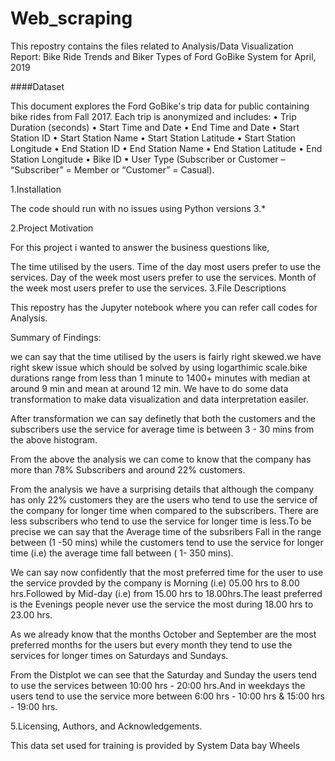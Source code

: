 # Web_scraping

This repostry contains the files related to Analysis/Data Visualization Report: Bike Ride Trends and Biker Types of Ford GoBike System for April, 2019

####Dataset

This document explores the Ford GoBike's trip data for public containing bike rides from Fall 2017. Each trip is anonymized and includes: • Trip Duration (seconds) • Start Time and Date • End Time and Date • Start Station ID • Start Station Name • Start Station Latitude • Start Station Longitude • End Station ID • End Station Name • End Station Latitude • End Station Longitude • Bike ID • User Type (Subscriber or Customer – “Subscriber” = Member or “Customer” = Casual).

1.Installation

The code should run with no issues using Python versions 3.*

2.Project Motivation

For this project i wanted to answer the business questions like,

The time utilised by the users.
Time of the day most users prefer to use the services.
Day of the week most users prefer to use the services.
Month of the week most users prefer to use the services.
3.File Descriptions

This repostry has the Jupyter notebook where you can refer call codes for Analysis.

Summary of Findings:

we can say that the time utilised by the users is fairly right skewed.we have right skew issue which should be solved by using logarthimic scale.bike durations range from less than 1 minute to 1400+ minutes with median at around 9 min and mean at around 12 min. We have to do some data transformation to make data visualization and data interpretation easiler.

After transformation we can say definetly that both the customers and the subscribers use the service for average time is between 3 - 30 mins from the above histogram.

From the above the analysis we can come to know that the company has more than 78% Subscribers and around 22% customers.

From the analysis we have a surprising details that although the company has only 22% customers they are the users who tend to use the service of the company for longer time when compared to the subscribers. There are less subscribers who tend to use the service for longer time is less.To be precise we can say that the Average time of the subsribers Fall in the range between (1 -50 mins) while the customers tend to use the service for longer time (i.e) the average time fall between ( 1- 350 mins).

We can say now confidently that the most preferred time for the user to use the service provded by the company is Morning (i.e) 05.00 hrs to 8.00 hrs.Followed by Mid-day (i.e) from 15.00 hrs to 18.00hrs.The least preferred is the Evenings people never use the service the most during 18.00 hrs to 23.00 hrs.

As we already know that the months October and September are the most preferred months for the users but every month they tend to use the services for longer times on Saturdays and Sundays.

From the Distplot we can see that the Saturday and Sunday the users tend to use the services between 10:00 hrs - 20:00 hrs.And in weekdays the users tend to use the service more between 6:00 hrs - 10:00 hrs & 15:00 hrs - 19:00 hrs.

5.Licensing, Authors, and Acknowledgements.

This data set used for training is provided by System Data bay Wheels

